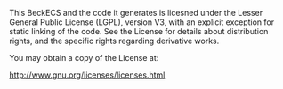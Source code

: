 This BeckECS and the code it generates is licesned under the Lesser General Public License (LGPL), version V3, with an explicit exception for static linking of the code.
See the License for details about distribution rights, and the specific rights regarding derivative works.

You may obtain a copy of the License at:

http://www.gnu.org/licenses/licenses.html